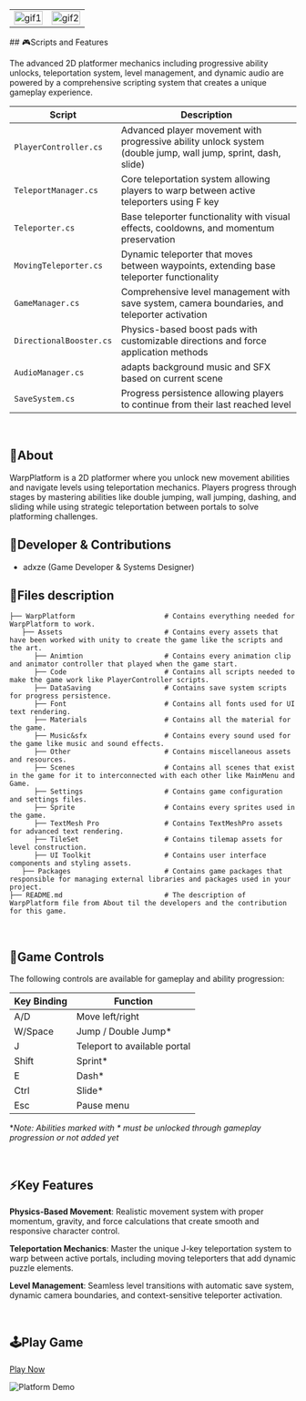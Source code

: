 <table>
  <tr>
    <td align="left" width="50%">
      <img width="100%" alt="gif1" src="https://github.com/adxze/adxze/blob/main/0604(2).gif">
    </td>
    <td align="right" width="50%">
      <img width="100%" alt="gif2" src="https://github.com/adxze/adxze/blob/main/0604(3).gif">
    </td>
  </tr>
</table>
## 🎮Scripts and Features

The advanced 2D platformer mechanics including progressive ability unlocks, teleportation system, level management, and dynamic audio are powered by a comprehensive scripting system that creates a unique gameplay experience.

| Script                         | Description                                                                              |
| ------------------------------ | ---------------------------------------------------------------------------------------- |
| `PlayerController.cs`          | Advanced player movement with progressive ability unlock system (double jump, wall jump, sprint, dash, slide) |
| `TeleportManager.cs`           | Core teleportation system allowing players to warp between active teleporters using F key |
| `Teleporter.cs`                | Base teleporter functionality with visual effects, cooldowns, and momentum preservation |
| `MovingTeleporter.cs`          | Dynamic teleporter that moves between waypoints, extending base teleporter functionality |
| `GameManager.cs`               | Comprehensive level management with save system, camera boundaries, and teleporter activation |
| `DirectionalBooster.cs`        | Physics-based boost pads with customizable directions and force application methods |
| `AudioManager.cs`              | adapts background music and SFX based on current scene |
| `SaveSystem.cs`                | Progress persistence allowing players to continue from their last reached level |

<br>

## 🔴About

WarpPlatform is a 2D platformer where you unlock new movement abilities and navigate levels using teleportation mechanics. Players progress through stages by mastering abilities like double jumping, wall jumping, dashing, and sliding while using strategic teleportation between portals to solve platforming challenges.
<br>

## 👤Developer & Contributions

- adxze (Game Developer & Systems Designer)
  <br>

## 📁Files description

```
├── WarpPlatform                      # Contains everything needed for WarpPlatform to work.
   ├── Assets                         # Contains every assets that have been worked with unity to create the game like the scripts and the art.
      ├── Animtion                    # Contains every animation clip and animator controller that played when the game start.
      ├── Code                        # Contains all scripts needed to make the game work like PlayerController scripts.
      ├── DataSaving                  # Contains save system scripts for progress persistence.
      ├── Font                        # Contains all fonts used for UI text rendering.
      ├── Materials                   # Contains all the material for the game.
      ├── Music&sfx                   # Contains every sound used for the game like music and sound effects.
      ├── Other                       # Contains miscellaneous assets and resources.
      ├── Scenes                      # Contains all scenes that exist in the game for it to interconnected with each other like MainMenu and Game.
      ├── Settings                    # Contains game configuration and settings files.
      ├── Sprite                      # Contains every sprites used in the game.
      ├── TextMesh Pro                # Contains TextMeshPro assets for advanced text rendering.
      ├── TileSet                     # Contains tilemap assets for level construction.
      ├── UI Toolkit                  # Contains user interface components and styling assets.
   ├── Packages                       # Contains game packages that responsible for managing external libraries and packages used in your project.
├── README.md                         # The description of WarpPlatform file from About til the developers and the contribution for this game.
```

<br>

## 🎯Game Controls

The following controls are available for gameplay and ability progression:

| Key Binding | Function                    |
| ----------- | --------------------------- |
| A/D         | Move left/right             |
| W/Space     | Jump / Double Jump*         |
| J           | Teleport to available portal|
| Shift       | Sprint*                     |
| E           | Dash*                       |
| Ctrl        | Slide*                      |
| Esc         | Pause menu                  |

**Note: Abilities marked with * must be unlocked through gameplay progression or not added yet* 

<br>

## ⚡Key Features

**Physics-Based Movement**: Realistic movement system with proper momentum, gravity, and force calculations that create smooth and responsive character control.

**Teleportation Mechanics**: Master the unique J-key teleportation system to warp between active portals, including moving teleporters that add dynamic puzzle elements.

**Level Management**: Seamless level transitions with automatic save system, dynamic camera boundaries, and context-sensitive teleporter activation.

<br>

## 🕹️Play Game

<a href="#">Play Now</a>
<br>




![Platform Demo](https://raw.githubusercontent.com/adxze/adxze/main/PlatfromSlide.png)

